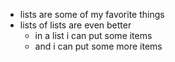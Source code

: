 * lists are some of my favorite things
* lists of lists are even better
  * in a list i can put some items
  * and i can put some more items
